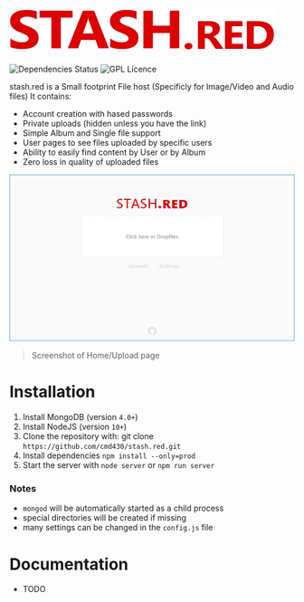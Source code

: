 # ![](./img/logo.png)

![Dependencies Status](https://img.shields.io/david/cmd430/stash.red.svg)
![GPL Licence](https://badges.frapsoft.com/os/gpl/gpl.png?v=103)

stash.red is a Small footprint File host (Specificly for Image/Video and Audio files) It contains:
 - Account creation with hased passwords
 - Private uploads (hidden unless you have the link)
 - Simple Album and Single file support
 - User pages to see files uploaded by specific users
 - Ability to easily find content by User or by Album
 - Zero loss in quality of uploaded files

![](./img/screenshot_index.png) 
> Screenshot of Home/Upload page


Installation
============
1. Install MongoDB (version `4.0+`)
2. Install NodeJS (version `10+`)
3. Clone the repository with: git clone `https://github.com/cmd430/stash.red.git`
4. Install dependencies `npm install --only=prod`
5. Start the server with `node server` or `npm run server`

### **Notes** 
 -  `mongod` will be automatically started as a child process
 - special directories will be created if missing
 - many settings can be changed in the `config.js` file

Documentation
============
 - TODO